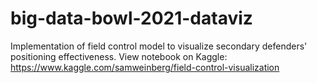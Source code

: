# big-data-bowl-2021-dataviz
Implementation of field control model to visualize secondary defenders' positioning effectiveness. View notebook on Kaggle: https://www.kaggle.com/samweinberg/field-control-visualization
